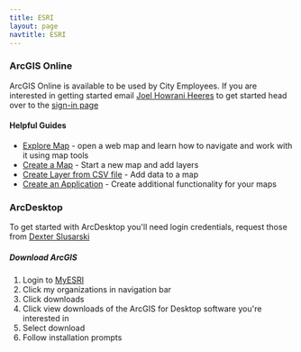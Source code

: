 ```yaml
---
title: ESRI
layout: page
navtitle: ESRI
---
```

### ArcGIS Online
ArcGIS Online is available to be used by City Employees. If you are interested in getting started email [Joel Howrani Heeres](xxxx@detroitmi.gov) to get started head over to the [sign-in page](http://detroitmi.maps.arcgis.com/)

#### Helpful Guides
  * [Explore Map](https://learn.arcgis.com/en/projects/get-started-with-arcgis-online/lessons/explore-a-map.htm) - open a web map and learn how to navigate and work with it using map tools
  * [Create a Map](https://learn.arcgis.com/en/projects/get-started-with-arcgis-online/lessons/create-a-map.htm) - Start a new map and add layers
  * [Create Layer from CSV file](https://learn.arcgis.com/en/projects/get-started-with-arcgis-online/lessons/add-a-layer-from-a-csv-file.htm) - Add data to a map
  * [Create an Application](https://learn.arcgis.com/en/projects/get-started-with-arcgis-online/lessons/make-an-app.htm) - Create additional functionality for your maps

### ArcDesktop
To get started with ArcDesktop you'll need login credentials, request those from [Dexter Slusarski](mailto:dexter.slusarski@detroitmi.gov)

##### Download ArcGIS
1. Login to [MyESRI](my.esri.com)
2. Click my organizations in navigation bar
3. Click downloads
4. Click view downloads of the ArcGIS for Desktop software you're interested in
5. Select download
6. Follow installation prompts
